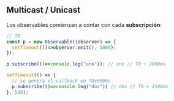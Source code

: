 ## Multicast / Unicast

Los observables comienzan a contar con cada **subscripción**:

``` js
// T0
const p = new Observable((observer) => {
  setTimeout(()=>observer.emit(), 1000);
});

p.subscribe(()=>console.log("uno")); // uno // T0 + 1000ms

setTimeout(() => {
  // se genera el callback en T0+500ms
  p.subscribe(()=>console.log("dos")) // dos // T0 + 1500ms
}, 500);
```
